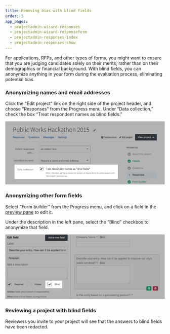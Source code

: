 ```yaml
---
title: Removing bias with blind fields
order: 5
app_pages:
  - projectadmin-wizard-responses
  - projectadmin-wizard-responseform
  - projectadmin-responses-index
  - projectadmin-responses-show
---
```


For applications, RFPs, and other types of forms, you might want to ensure that you are judging candidates solely on their merits, rather than on their demographics or financial background. With blind fields, you can anonymize anything in your form during the evaluation process, eliminating potential bias.

### Anonymizing names and email addresses

Click the &ldquo;Edit project&rdquo; link on the right side of the project header, and choose &ldquo;Responses&rdquo; from the Progress menu. Under &ldquo;Data collection,&rdquo; check the box &ldquo;Treat respondent names as blind fields.&rdquo;

![Turning names and emails into blind fields.](../images/bias_1.png)

### Anonymizing other form fields

Select &ldquo;Form builder&rdquo; from the Progress menu, and click on a field in the [preview pane](/articles/screendoor/your_form/building_your_form.html#getting-started) to edit it.

Under the description in the left pane, select the &ldquo;Blind&rdquo; checkbox to anonymize that field.

![Making a form field blind.](../images/bias_2.png)

### Reviewing a project with blind fields

Reviewers you invite to your project will see that the answers to blind fields have been redacted.
